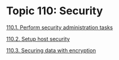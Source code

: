 # Topic 110: Security

[110.1. Perform security administration tasks](1101_perform_security_administration_tasks.md)

[110.2. Setup host security](1102_setup_host_security.md)

[110.3. Securing data with encryption](1103_securing_data_with_encryption.md)
